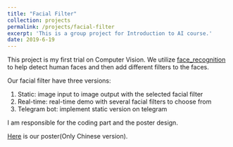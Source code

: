 ```yaml
---
title: "Facial Filter"
collection: projects
permalink: /projects/facial-filter
excerpt: 'This is a group project for Introduction to AI course.'
date: 2019-6-19
---
```

This project is my first trial on Computer Vision. We utilize [face_recognition](https://github.com/ageitgey/face_recognition) to help detect human faces and then add different filters to the faces.

Our facial filter have three versions:

1.  Static: image input to image output with the selected facial filter
2.  Real-time: real-time demo with several facial filters to choose from
3.  Telegram bot: implement static version on telegram

I am responsible for the coding part and the poster design.

[Here](https://sisi-xi.github.io/files/facial_filter.pdf) is our poster(Only Chinese version).

